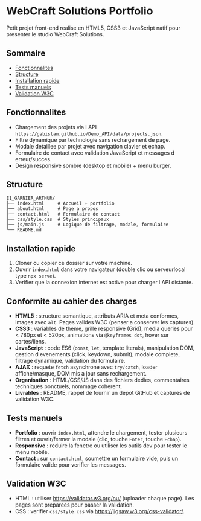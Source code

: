 ﻿# WebCraft Solutions Portfolio

Petit projet front-end realise en HTML5, CSS3 et JavaScript natif pour presenter le studio WebCraft Solutions.

## Sommaire
- [Fonctionnalites](#fonctionnalites)
- [Structure](#structure)
- [Installation rapide](#installation-rapide)
- [Tests manuels](#tests-manuels)
- [Validation W3C](#validation-w3c)

## Fonctionnalites
- Chargement des projets via l API `https://gabistam.github.io/Demo_API/data/projects.json`.
- Filtre dynamique par technologie sans rechargement de page.
- Modale detaillee par projet avec navigation clavier et echap.
- Formulaire de contact avec validation JavaScript et messages d erreur/succes.
- Design responsive sombre (desktop et mobile) + menu burger.

## Structure
```
E1_GARNIER_ARTHUR/
├── index.html     # Accueil + portfolio
├── about.html     # Page a propos
├── contact.html   # Formulaire de contact
├── css/style.css  # Styles principaux
├── js/main.js     # Logique de filtrage, modale, formulaire
└── README.md
```

## Installation rapide
1. Cloner ou copier ce dossier sur votre machine.
2. Ouvrir `index.html` dans votre navigateur (double clic ou serveurlocal type `npx serve`).
3. Verifier que la connexion internet est active pour charger l API distante.

## Conformite au cahier des charges
- **HTML5** : structure semantique, attributs ARIA et meta conformes, images avec `alt`. Pages valides W3C (penser a conserver les captures).
- **CSS3** : variables de theme, grille responsive (Grid), media queries pour < 780px et < 520px, animations via `@keyframes dot`, hover sur cartes/liens.
- **JavaScript** : code ES6 (`const`, `let`, template literals), manipulation DOM, gestion d evenements (click, keydown, submit), modale complete, filtrage dynamique, validation du formulaire.
- **AJAX** : requete `fetch` asynchrone avec `try/catch`, loader affiche/masque, DOM mis a jour sans rechargement.
- **Organisation** : HTML/CSS/JS dans des fichiers dedies, commentaires techniques ponctuels, nommage coherent.
- **Livrables** : README, rappel de fournir un depot GitHub et captures de validation W3C.

## Tests manuels
- **Portfolio** : ouvrir `index.html`, attendre le chargement, tester plusieurs filtres et ouvrir/fermer la modale (clic, touche `Enter`, touche `Echap`).
- **Responsive** : reduire la fenetre ou utiliser les outils dev pour tester le menu mobile.
- **Contact** : sur `contact.html`, soumettre un formulaire vide, puis un formulaire valide pour verifier les messages.

## Validation W3C
- HTML : utiliser https://validator.w3.org/nu/ (uploader chaque page). Les pages sont preparees pour passer la validation.
- CSS : verifier `css/style.css` via https://jigsaw.w3.org/css-validator/.
